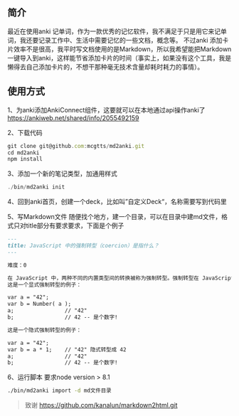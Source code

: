 ## 简介
最近在使用anki 记单词，作为一款优秀的记忆软件，我不满足于只是用它来记单词，我还要记录工作中、生活中需要记忆的一些文档，概念等。
不过anki 添加卡片效率不是很高，我平时写文档使用的是Markdown，所以我希望能把Markdown 一键导入到anki，这样能节省添加卡片的时间（事实上，如果没有这个工具，我是懒得去自己添加卡片的，不想干那种毫无技术含量却耗时耗力的事情）。

## 使用方式
1、为anki添加AnkiConnect组件，这要就可以在本地通过api操作anki了
https://ankiweb.net/shared/info/2055492159

2、下载代码
```js
git clone git@github.com:mcgtts/md2anki.git
cd md2anki 
npm install
```

3、添加一个新的笔记类型，加通用样式
```js
./bin/md2anki init
```

4、回到anki首页，创建一个deck，比如叫”自定义Deck“，名称需要写到代码里

5、写Markdown文件
随便找个地方，建一个目录，可以在目录中建md文件，格式只对title部分有要求要求，下面是个例子
```md
---
title: JavaScript 中的强制转型（coercion）是指什么？
---

难度：0

在 JavaScript 中，两种不同的内置类型间的转换被称为强制转型。强制转型在 JavaScript 中有两种形式：显式和隐式。
这是一个显式强制转型的例子：

var a = "42";
var b = Number( a );
a;                // "42"
b;                // 42 -- 是个数字!

这是一个隐式强制转型的例子：

var a = "42";
var b = a * 1;    // "42" 隐式转型成 42 
a;                // "42"
b;                // 42 -- 是个数字!

```


6、运行脚本
要求node version > 8.1
```sh
./bin/md2anki import -d md文件目录
```

> 致谢
https://github.com/kanalun/markdown2html.git